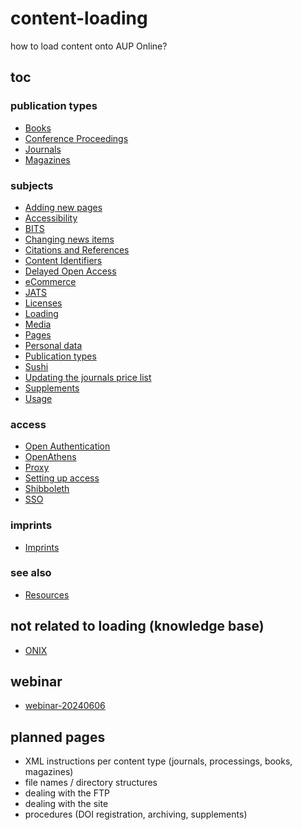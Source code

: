# content-loading
how to load content onto AUP Online?

## toc

### publication types
- [Books](https://amsterdamuniversitypress.github.io/content-loading/books)
- [Conference Proceedings](https://amsterdamuniversitypress.github.io/content-loading/conferenceproceedings)
- [Journals](https://amsterdamuniversitypress.github.io/content-loading/journals)
- [Magazines](https://amsterdamuniversitypress.github.io/content-loading/magazines)

### subjects
- [Adding new pages](https://amsterdamuniversitypress.github.io/content-loading/addingnewpages)
- [Accessibility](https://amsterdamuniversitypress.github.io/content-loading/accessibility)
- [BITS](https://amsterdamuniversitypress.github.io/content-loading/bits)
- [Changing news items](https://amsterdamuniversitypress.github.io/content-loading/changingnewsitems)
- [Citations and References](https://amsterdamuniversitypress.github.io/content-loading/citationsreferences)
- [Content Identifiers](https://amsterdamuniversitypress.github.io/content-loading/contentidentifiers)
- [Delayed Open Access](https://amsterdamuniversitypress.github.io/content-loading/delayedopenaccess)
- [eCommerce](https://amsterdamuniversitypress.github.io/content-loading/ecommerce)
- [JATS](https://amsterdamuniversitypress.github.io/content-loading/jats)
- [Licenses](https://amsterdamuniversitypress.github.io/content-loading/licenses)
- [Loading](https://amsterdamuniversitypress.github.io/content-loading/loading)
- [Media](https://amsterdamuniversitypress.github.io/content-loading/media)
- [Pages](https://amsterdamuniversitypress.github.io/content-loading/pages)
- [Personal data](https://amsterdamuniversitypress.github.io/content-loading/personaldata)
- [Publication types](https://amsterdamuniversitypress.github.io/content-loading/publicationtypes)
- [Sushi](https://amsterdamuniversitypress.github.io/content-loading/sushi)
- [Updating the journals price list](https://amsterdamuniversitypress.github.io/content-loading/updatingjournalspricelist)
- [Supplements](https://amsterdamuniversitypress.github.io/content-loading/supplements)
- [Usage](https://amsterdamuniversitypress.github.io/content-loading/usage)

### access
- [Open Authentication](https://amsterdamuniversitypress.github.io/content-loading/openauthentication)
- [OpenAthens](https://amsterdamuniversitypress.github.io/content-loading/openathens)
- [Proxy](https://amsterdamuniversitypress.github.io/content-loading/proxy)
- [Setting up access](https://amsterdamuniversitypress.github.io/content-loading/settingupaccess)
- [Shibboleth](https://amsterdamuniversitypress.github.io/content-loading/shibboleth)
- [SSO](https://amsterdamuniversitypress.github.io/content-loading/sso)

### imprints
- [Imprints](https://amsterdamuniversitypress.github.io/content-loading/imprints)

### see also
- [Resources](https://amsterdamuniversitypress.github.io/content-loading/resources)


## not related to loading (knowledge base)
- [ONIX](https://amsterdamuniversitypress.github.io/content-loading/onix)

## webinar
- [webinar-20240606](https://amsterdamuniversitypress.github.io/content-loading/webinar-20240606)

## planned pages

- XML instructions per content type (journals, processings, books, magazines)
- file names / directory structures
- dealing with the FTP
- dealing with the site
- procedures (DOI registration, archiving, supplements)
